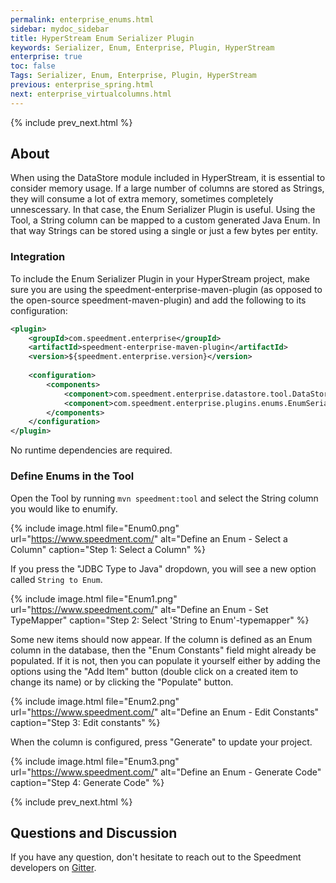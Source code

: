```yaml
---
permalink: enterprise_enums.html
sidebar: mydoc_sidebar
title: HyperStream Enum Serializer Plugin
keywords: Serializer, Enum, Enterprise, Plugin, HyperStream
enterprise: true
toc: false
Tags: Serializer, Enum, Enterprise, Plugin, HyperStream
previous: enterprise_spring.html
next: enterprise_virtualcolumns.html
---
```


{% include prev_next.html %}

## About
When using the DataStore module included in HyperStream, it is essential to consider memory usage. If a large number of columns are stored as Strings, they will consume a lot of extra memory, sometimes completely unnescessary. In that case, the Enum Serializer Plugin is useful. Using the Tool, a String column can be mapped to a custom generated Java Enum. In that way Strings can be stored using a single or just a few bytes per entity.

### Integration
To include the Enum Serializer Plugin in your HyperStream project, make sure you are using the speedment-enterprise-maven-plugin (as opposed to the open-source speedment-maven-plugin) and add the following to its configuration:

```xml
<plugin>
    <groupId>com.speedment.enterprise</groupId>
    <artifactId>speedment-enterprise-maven-plugin</artifactId>
    <version>${speedment.enterprise.version}</version>
    
    <configuration>
        <components>
            <component>com.speedment.enterprise.datastore.tool.DataStoreToolBundle</component>
            <component>com.speedment.enterprise.plugins.enums.EnumSerializerBundle</component><!-- This -->
        </components>
    </configuration>
</plugin>
```

No runtime dependencies are required.

### Define Enums in the Tool
Open the Tool by running `mvn speedment:tool` and select the String column you would like to enumify.

{% include image.html file="Enum0.png" url="https://www.speedment.com/" alt="Define an Enum - Select a Column" caption="Step 1: Select a Column" %}

If you press the "JDBC Type to Java" dropdown, you will see a new option called `String to Enum`.

{% include image.html file="Enum1.png" url="https://www.speedment.com/" alt="Define an Enum - Set TypeMapper" caption="Step 2: Select 'String to Enum'-typemapper" %}

Some new items should now appear. If the column is defined as an Enum column in the database, then the "Enum Constants" field might already be populated. If it is not, then you can populate it yourself either by adding the options using the "Add Item" button (double click on a created item to change its name) or by clicking the "Populate" button.

{% include image.html file="Enum2.png" url="https://www.speedment.com/" alt="Define an Enum - Edit Constants" caption="Step 3: Edit constants" %}

When the column is configured, press "Generate" to update your project.

{% include image.html file="Enum3.png" url="https://www.speedment.com/" alt="Define an Enum - Generate Code" caption="Step 4: Generate Code" %}

{% include prev_next.html %}

## Questions and Discussion
If you have any question, don't hesitate to reach out to the Speedment developers on [Gitter](https://gitter.im/speedment/speedment).

